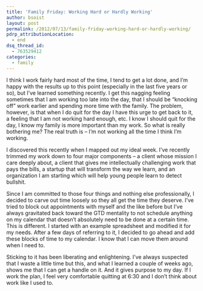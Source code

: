 ```yaml
---
title: 'Family Friday: Working Hard or Hardly Working'
author: bsoist
layout: post
permalink: /2012/07/13/family-friday-working-hard-or-hardly-working/
pdrp_attributionLocation:
  - end
dsq_thread_id:
  - 763529412
categories:
  - family
---
```

I think I work fairly hard most of the time, I tend to get a lot done, and I&#8217;m happy with the results up to this point (especially in the last five years or so), but I&#8217;ve learned something recently. I get this nagging feeling sometimes that I am working too late into the day, that I should be &#8220;knocking off&#8221; work earlier and spending more time with the family. The problem, however, is that when I do quit for the day I have this urge to get back to it, a feeling that I am not working hard enough, etc. I know I should quit for the day, I know my family is more important than my work. So what is really bothering me? The real truth is &#8211; I&#8217;m not working all the time I think I&#8217;m working. 

I discovered this recently when I mapped out my ideal week. I&#8217;ve recently trimmed my work down to four major components &#8211; a client whose mission I care deeply about, a client that gives me intellectually challenging work that pays the bills, a startup that will transform the way we learn, and an organization I am starting which will help young people learn to detect bullshit.

Since I am committed to those four things and nothing else professionally, I decided to carve out time loosely so they all get the time they deserve. I&#8217;ve tried to block out appointments with myself and the like before but I&#8217;ve always gravitated back toward the GTD mentality to not schedule anything on my calendar that doesn&#8217;t absolutely need to be done at a certain time. This is different. I started with an example spreadsheet and modified it for my needs. After a few days of referring to it, I decided to go ahead and add these blocks of time to my calendar. I know that I can move them around when I need to.

Sticking to it has been liberating and enlightening. I&#8217;ve always suspected that I waste a little time but this, and what I learned a couple of weeks ago, shows me that I can get a handle on it. And it gives purpose to my day. If I work the plan, I feel very comfortable quitting at 6:30 and I don&#8217;t think about work like I used to.
